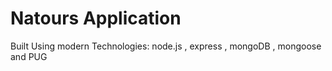 # Natours Application

Built Using modern Technologies: node.js , express , mongoDB , mongoose and PUG

